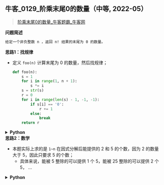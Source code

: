 ## 牛客_0129_阶乘末尾0的数量（中等, 2022-05）
<!--info
tags: [数学]
source: 牛客
level: 中等
number: '0129'
name: 阶乘末尾0的数量
companies: []
-->

> [阶乘末尾0的数量_牛客题霸_牛客网](https://www.nowcoder.com/practice/aa03dff18376454c9d2e359163bf44b8)

<summary><b>问题简述</b></summary>

```txt
给定一个非负整数 n ，返回 n! 结果的末尾为 0 的数量。
```

<!-- 
<details><summary><b>详细描述</b></summary>

```txt
```

</details>
-->

<!-- <div align="center"><img src="../../../_assets/xxx.png" height="300" /></div> -->

<summary><b>思路1：找规律</b></summary>

- 定义 `foo(n)` 计算末尾为 0 的数量，然后找规律；
    ```python
    def foo(n):
        s = 1
        for i in range(1, n + 1):
            s *= i
        s = str(s)
        r = 0
        for i in range(len(s) - 1, -1, -1):
            if s[i] == '0':
                r += 1
            else:
                break
        return r
    ``` 

<details><summary><b>Python</b></summary>

```python
class Solution:
    def thenumberof0(self , n: int) -> int:
        if n == 0: return 0
    
        import math
        c = int(math.log(n, 5))
        ret = 0
        for i in range(1, c + 1):
            ret += n // (5 ** i)
        return ret
```

</details>


<summary><b>思路2：数学</b></summary>

- 本题实际上求的是 `1~n` 在因式分解后能提供的 2 和 5 的个数，因为 2 的数量大于 5，因此只要求 5 的个数；
    - 具体来说，能被 5 整除的可以提供 1 个 5，能被 25 整除的可以提供 2 个 5， ...

<details><summary><b>Python</b></summary>

```python
class Solution:
    def thenumberof0(self , n: int) -> int:
        r = 0
        while n:
            n //= 5
            r += n
        return r
```

</details>